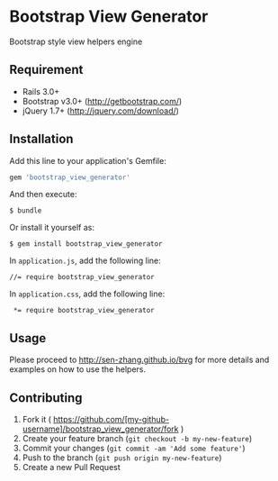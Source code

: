 # Bootstrap View Generator

Bootstrap style view helpers engine

## Requirement
* Rails 3.0+  
* Bootstrap v3.0+  (http://getbootstrap.com/)
* jQuery 1.7+ (http://jquery.com/download/)

## Installation

Add this line to your application's Gemfile:

```ruby
gem 'bootstrap_view_generator'
```

And then execute:

    $ bundle

Or install it yourself as:

    $ gem install bootstrap_view_generator
    
In `application.js`, add the following line:
    
    //= require bootstrap_view_generator

In `application.css`, add the following line:
    
     *= require bootstrap_view_generator

## Usage

Please proceed to http://sen-zhang.github.io/bvg for more details and examples on how to use the helpers.

## Contributing

1. Fork it ( https://github.com/[my-github-username]/bootstrap_view_generator/fork )
2. Create your feature branch (`git checkout -b my-new-feature`)
3. Commit your changes (`git commit -am 'Add some feature'`)
4. Push to the branch (`git push origin my-new-feature`)
5. Create a new Pull Request
